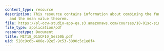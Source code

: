 ```yaml
---
content_type: resource
description: This resource contains information about combining the fundamental theorem
  and the mean value theorem.
file: https://ol-ocw-studio-app-qa.s3.amazonaws.com/courses/18-01sc-single-variable-calculus-fall-2010/520c9c6b406e92e59c533890c5c1e8f4_MIT18_01SCF10_Ses50b.pdf
file_type: application/pdf
resourcetype: Document
title: MIT18_01SCF10_Ses50b.pdf
uid: 520c9c6b-406e-92e5-9c53-3890c5c1e8f4
---
```

